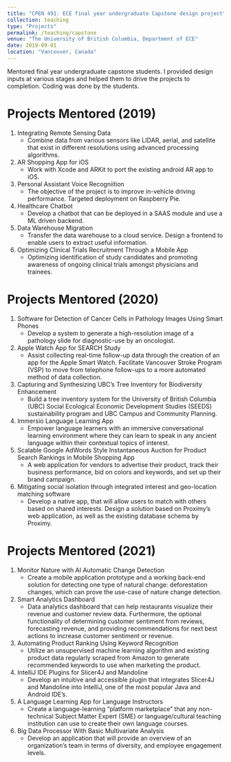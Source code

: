 ```yaml
---
title: "CPEN 491: ECE final year undergraduate Capstone design project"
collection: teaching
type: "Projects"
permalink: /teaching/capstone
venue: "The University of British Columbia, Department of ECE"
date: 2019-09-01
location: "Vancouver, Canada"
---
```


Mentored final year undergraduate capstone students. I provided design inputs at various stages and helped them to drive the projects to completion. Coding was done by the students. 


Projects Mentored (2019)
======
1. Integrating Remote Sensing Data 
	* Combine data from various sensors like LIDAR, aerial, and satellite that exist in different resolutions using advanced processing algorithms. 
2. AR Shopping App for iOS
	* Work with Xcode and ARKit to port the existing android AR app to iOS.
3. Personal Assistant Voice Recogniition
	* The objective of the project is to improve in-vehicle driving performance. Targeted deployment on Raspberry Pie.  
4. Healthcare Chatbot 
	* Develop a chatbot that can be deployed in a SAAS module and use a ML driven backend.
5. Data Warehouse Migration
	* Transfer the data warehouse to a cloud service. Design a frontend to enable users to extract useful information.
6. Optimizing Clinical Trials Recruitment Through a Mobile App
	* Optimizing identification of study candidates and promoting awareness of ongoing clinical trials amongst physicians and trainees. 


Projects Mentored (2020)
======
1. Software for Detection of Cancer Cells in Pathology Images Using Smart Phones
	* Develop a system to generate a high-resolution image of a pathology slide for diagnostic-use by an oncologist.
2. Apple Watch App for SEARCH Study
	* Assist collecting real-time follow-up data through the creation of an app for the Apple Smart Watch. Facilitate Vancouver Stroke Program (VSP) to move from telephone follow-ups to a more automated method of data collection. 
3. Capturing and Synthesizing UBC’s Tree Inventory for Biodiversity Enhancement
	* Build a tree inventory system for the University of British Columbia (UBC) Social Ecological Economic Development Studies (SEEDS) sustainability program and UBC Campus and Community Planning. 
4. Immersio Language Learning App
	* Empower language learners with an immersive conversational learning environment where they can learn to speak in any ancient language within their contextual topics of interest.
5. Scalable Google AdWords Style Instantaneous Auction for Product Search Rankings in Mobile Shopping App
	* A web application for vendors to advertise their product, track their business performance, bid on colors and keywords, and set up their brand campaign.
6. Mitigating social isolation through integrated interest and geo-location matching software
	* Develop a native app, that will allow users to match with others based on shared interests. Design a solution based on Proximy’s web application, as well as the existing database schema by Proximy.


Projects Mentored (2021)
======
1. Monitor Nature with AI Automatic Change Detection
	* Create a mobile application prototype and a working back-end solution for detecting one type of natural change: deforestation changes, which can prove the use-case of nature change detection.
2. Smart Analytics Dashboard
	* Data analytics dashboard that can help restaurants visualize their revenue and customer review data. Furthermore, the optional functionality of determining customer sentiment from reviews, forecasting revenue, and providing recommendations for next best actions to increase customer sentiment or revenue.
3. Automating Product Ranking Using Keyword Recognition
	* Utilize an unsupervised machine learning algorithm and existing product data regularly scraped from Amazon to generate recommended keywords to use when marketing the product.
4. IntelliJ IDE Plugins for Slicer4J and Mandoline
	* Develop an intuitive and accessible plugin that integrates Slicer4J and Mandoline into IntelliJ, one of the most popular Java and Android IDE’s.
5. A Language Learning App for Language Instructors
	* Create a language-learning “platform marketplace” that any non-technical Subject Matter Expert (SME) or language/cultural teaching institution can use to create their own language courses. 
6. Big Data Processor With Basic Multivariate Analysis
	* Develop an application that will provide an overview of an organization’s team in terms of diversity, and employee engagement levels.



